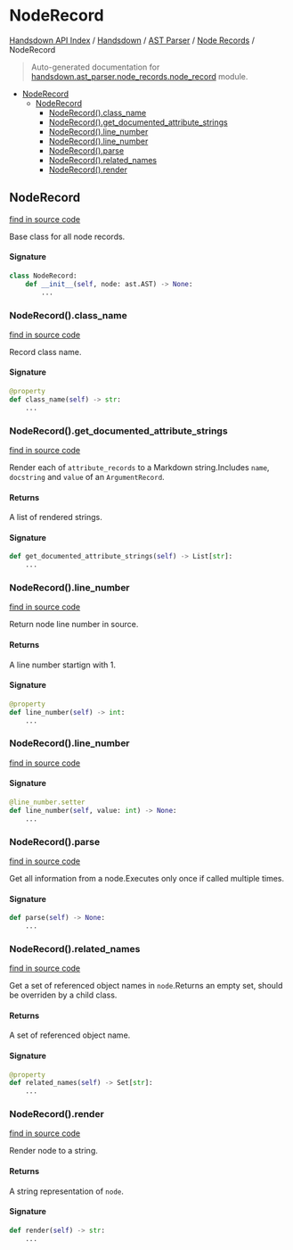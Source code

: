 # NodeRecord

[Handsdown API Index](../../../README.md#handsdown-api-index) /
[Handsdown](../../index.md#handsdown) /
[AST Parser](../index.md#ast-parser) /
[Node Records](./index.md#node-records) /
NodeRecord

> Auto-generated documentation for [handsdown.ast_parser.node_records.node_record](https://github.com/vemel/handsdown/blob/main/handsdown/ast_parser/node_records/node_record.py) module.

- [NodeRecord](#noderecord)
  - [NodeRecord](#noderecord-1)
    - [NodeRecord().class_name](#noderecord()class_name)
    - [NodeRecord().get_documented_attribute_strings](#noderecord()get_documented_attribute_strings)
    - [NodeRecord().line_number](#noderecord()line_number)
    - [NodeRecord().line_number](#noderecord()line_number-1)
    - [NodeRecord().parse](#noderecord()parse)
    - [NodeRecord().related_names](#noderecord()related_names)
    - [NodeRecord().render](#noderecord()render)

## NodeRecord

[find in source code](https://github.com/vemel/handsdown/blob/main/handsdown/ast_parser/node_records/node_record.py#L13)

Base class for all node records.

#### Signature

```python
class NodeRecord:
    def __init__(self, node: ast.AST) -> None:
        ...
```

### NodeRecord().class_name

[find in source code](https://github.com/vemel/handsdown/blob/main/handsdown/ast_parser/node_records/node_record.py#L146)

Record class name.

#### Signature

```python
@property
def class_name(self) -> str:
    ...
```

### NodeRecord().get_documented_attribute_strings

[find in source code](https://github.com/vemel/handsdown/blob/main/handsdown/ast_parser/node_records/node_record.py#L128)

Render each of `attribute_records` to a Markdown string.Includes `name`, `docstring` and `value` of an `ArgumentRecord`.

#### Returns

A list of rendered strings.

#### Signature

```python
def get_documented_attribute_strings(self) -> List[str]:
    ...
```

### NodeRecord().line_number

[find in source code](https://github.com/vemel/handsdown/blob/main/handsdown/ast_parser/node_records/node_record.py#L32)

Return node line number in source.

#### Returns

A line number startign with 1.

#### Signature

```python
@property
def line_number(self) -> int:
    ...
```

### NodeRecord().line_number

[find in source code](https://github.com/vemel/handsdown/blob/main/handsdown/ast_parser/node_records/node_record.py#L47)

#### Signature

```python
@line_number.setter
def line_number(self, value: int) -> None:
    ...
```

### NodeRecord().parse

[find in source code](https://github.com/vemel/handsdown/blob/main/handsdown/ast_parser/node_records/node_record.py#L74)

Get all information from a node.Executes only once if called multiple times.

#### Signature

```python
def parse(self) -> None:
    ...
```

### NodeRecord().related_names

[find in source code](https://github.com/vemel/handsdown/blob/main/handsdown/ast_parser/node_records/node_record.py#L58)

Get a set of referenced object names in `node`.Returns an empty set, should be overriden by a child class.

#### Returns

A set of referenced object name.

#### Signature

```python
@property
def related_names(self) -> Set[str]:
    ...
```

### NodeRecord().render

[find in source code](https://github.com/vemel/handsdown/blob/main/handsdown/ast_parser/node_records/node_record.py#L98)

Render node to a string.

#### Returns

A string representation of `node`.

#### Signature

```python
def render(self) -> str:
    ...
```


